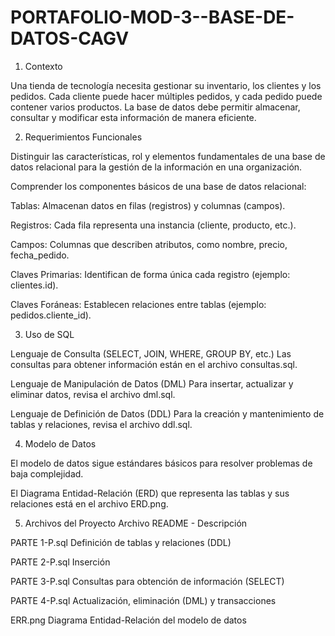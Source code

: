 # PORTAFOLIO-MOD-3--BASE-DE-DATOS-CAGV

1. Contexto

Una tienda de tecnología necesita gestionar su inventario, los clientes y los pedidos. Cada cliente puede hacer múltiples pedidos, y cada pedido puede contener varios productos. La base de datos debe permitir almacenar, consultar y modificar esta información de manera eficiente.

2. Requerimientos Funcionales

Distinguir las características, rol y elementos fundamentales de una base de datos relacional para la gestión de la información en una organización.

Comprender los componentes básicos de una base de datos relacional:

Tablas: Almacenan datos en filas (registros) y columnas (campos).

Registros: Cada fila representa una instancia (cliente, producto, etc.).

Campos: Columnas que describen atributos, como nombre, precio, fecha_pedido.

Claves Primarias: Identifican de forma única cada registro (ejemplo: clientes.id).

Claves Foráneas: Establecen relaciones entre tablas (ejemplo: pedidos.cliente_id).

3. Uso de SQL

Lenguaje de Consulta (SELECT, JOIN, WHERE, GROUP BY, etc.)
Las consultas para obtener información están en el archivo consultas.sql.

Lenguaje de Manipulación de Datos (DML)
Para insertar, actualizar y eliminar datos, revisa el archivo dml.sql.

Lenguaje de Definición de Datos (DDL)
Para la creación y mantenimiento de tablas y relaciones, revisa el archivo ddl.sql.

4. Modelo de Datos

El modelo de datos sigue estándares básicos para resolver problemas de baja complejidad.

El Diagrama Entidad-Relación (ERD) que representa las tablas y sus relaciones está en el archivo ERD.png.

5. Archivos del Proyecto
Archivo README -	Descripción

PARTE 1-P.sql	Definición de tablas y relaciones (DDL)

PARTE 2-P.sql	Inserción

PARTE 3-P.sql	Consultas para obtención de información (SELECT)

PARTE 4-P.sql Actualización,  eliminación (DML) y transacciones

ERR.png	Diagrama Entidad-Relación del modelo de datos
